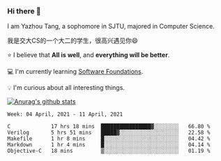 ### Hi there 👋
I am Yazhou Tang, a sophomore in SJTU, majored in Computer Science.

我是交大CS的一个大二的学生，很高兴遇见你:smile:

:star: I believe that **All is well**, and **everything will be better**.

:computer: I'm currently learning [Software Foundations](https://softwarefoundations.cis.upenn.edu/).

:bulb: I'm curious about all interesting things.

[![Anurag's github stats](https://github-readme-stats.vercel.app/api?username=ADSWT518&count_private=true)](https://github.com/anuraghazra/github-readme-stats)

<!--START_SECTION:waka-->
```text
Week: 04 April, 2021 - 11 April, 2021

C             17 hrs 18 mins  ████████████████▓░░░░░░░░   66.80 % 
Verilog       5 hrs 51 mins   █████▓░░░░░░░░░░░░░░░░░░░   22.58 % 
Makefile      1 hr 8 mins     █░░░░░░░░░░░░░░░░░░░░░░░░   04.42 % 
Markdown      1 hr 4 mins     █░░░░░░░░░░░░░░░░░░░░░░░░   04.14 % 
Objective-C   18 mins         ▒░░░░░░░░░░░░░░░░░░░░░░░░   01.19 % 
```
<!--END_SECTION:waka-->

<!--
**ADSWT518/ADSWT518** is a ✨ _special_ ✨ repository because its `README.md` (this file) appears on your GitHub profile.

Here are some ideas to get you started:

- 🔭 I’m currently working on ...
- 🌱 I’m currently learning ...
- 👯 I’m looking to collaborate on ...
- 🤔 I’m looking for help with ...
- 💬 Ask me about ...
- 📫 How to reach me: ...
- 😄 Pronouns: ...
- ⚡ Fun fact: ...
-->
